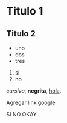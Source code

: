 # Titulo 1
## Titulo 2

- uno
- dos
- tres

1. si
3. no

_cursiva_, **negrita**, <u>hola</u>.

Agregar link [google](https://google.com)

SI
NO
OKAY

